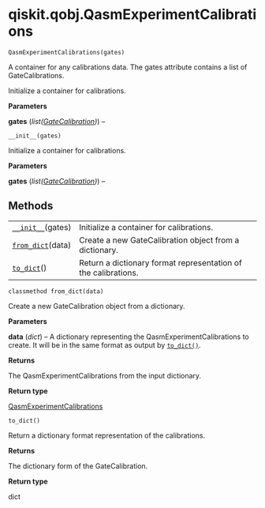 # qiskit.qobj.QasmExperimentCalibrations

<span id="undefined" />

`QasmExperimentCalibrations(gates)`

A container for any calibrations data. The gates attribute contains a list of GateCalibrations.

Initialize a container for calibrations.

**Parameters**

**gates** (*list(*[*GateCalibration*](qiskit.qobj.GateCalibration#qiskit.qobj.GateCalibration "qiskit.qobj.GateCalibration")*)*) –

<span id="undefined" />

`__init__(gates)`

Initialize a container for calibrations.

**Parameters**

**gates** (*list(*[*GateCalibration*](qiskit.qobj.GateCalibration#qiskit.qobj.GateCalibration "qiskit.qobj.GateCalibration")*)*) –

## Methods

|                                                                                                                           |                                                                |
| ------------------------------------------------------------------------------------------------------------------------- | -------------------------------------------------------------- |
| [`__init__`](#qiskit.qobj.QasmExperimentCalibrations.__init__ "qiskit.qobj.QasmExperimentCalibrations.__init__")(gates)   | Initialize a container for calibrations.                       |
| [`from_dict`](#qiskit.qobj.QasmExperimentCalibrations.from_dict "qiskit.qobj.QasmExperimentCalibrations.from_dict")(data) | Create a new GateCalibration object from a dictionary.         |
| [`to_dict`](#qiskit.qobj.QasmExperimentCalibrations.to_dict "qiskit.qobj.QasmExperimentCalibrations.to_dict")()           | Return a dictionary format representation of the calibrations. |

<span id="undefined" />

`classmethod from_dict(data)`

Create a new GateCalibration object from a dictionary.

**Parameters**

**data** (*dict*) – A dictionary representing the QasmExperimentCalibrations to create. It will be in the same format as output by [`to_dict()`](#qiskit.qobj.QasmExperimentCalibrations.to_dict "qiskit.qobj.QasmExperimentCalibrations.to_dict").

**Returns**

The QasmExperimentCalibrations from the input dictionary.

**Return type**

[QasmExperimentCalibrations](#qiskit.qobj.QasmExperimentCalibrations "qiskit.qobj.QasmExperimentCalibrations")

<span id="undefined" />

`to_dict()`

Return a dictionary format representation of the calibrations.

**Returns**

The dictionary form of the GateCalibration.

**Return type**

dict
